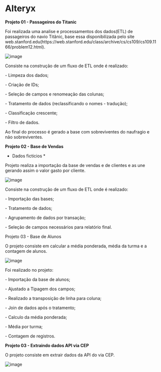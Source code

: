 # Alteryx

<p><b>Projeto 01 - Passageiros do Titanic</b></p>

<p>Foi realizada uma analise e processamentos dos dados(ETL) de passageiros do navio Titânic, base essa disponibilizada pelo site web.stanford.edu(https://web.stanford.edu/class/archive/cs/cs109/cs109.1166/problem12.html).

![image](https://github.com/user-attachments/assets/c6a09840-9a17-4884-9b33-6c5593a8959d)


<p>Consiste na construção de um fluxo de ETL onde é realizado:</p>
<p> - Limpeza dos dados; </p>
<p> - Criação de IDs; </p>
<p> - Seleção de campos e renomeação das colunas; </p>
<p> - Tratamento de dados (reclassificando o nomes - tradução); </p>
<p> - Classificação crescente; </p>
<p> - Filtro de dados. </p>
<p> Ao final do processo é gerado a base com sobreviventes do naufragio e não sobreviventes.</p>


 <p><b>Projeto 02 - Base de Vendas</b></p>

 * Dados ficticios *
<p> Projeto realiza a importação da base de vendas e de clientes e as une gerando assim o valor gasto por cliente.</p> 

![image](https://github.com/user-attachments/assets/1714d873-b0d2-489d-84f1-bdbf4e486c0f)

<p>Consiste na construção de um fluxo de ETL onde é realizado:</p>
<p> - Importação das bases; </p>
<p> - Tratamento de dados; </p>
<p> - Agrupamento de dados por transação; </p>
<p> - Seleção de campos necessários para relatório final. </p>


<p>Projeto 03 - Base de Alunos</p>
<p> O projeto consiste em calcular a média ponderada, média da turma e a contagem de alunos.</p>

![image](https://github.com/user-attachments/assets/e4d9626c-a4b0-434c-a658-4ee4f1931e80)

<p>Foi realizado no projeto:</p>
<p> - Importação da base de alunos;</p>
<p> - Ajustado a Tipagem dos campos;</p>
<p> - Realizado a transposição de linha para coluna;</p>
<p> - Join de dados após o tratamento;</p>
<p> - Calculo da média ponderada;</p>
<p> - Média por turma;</p>
<p> - Contagem de registros.</p>


<p><b>Projeto 03 - Extraindo dados API via CEP</b></p>

<p> O projeto consiste em extrair dados da API do via CEP.</p>

![image](https://github.com/user-attachments/assets/c25f04ca-6e92-4eb8-9a21-a6e3ef04e261)


